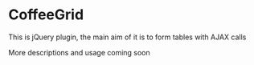 # CoffeeGrid

This is jQuery plugin, the main aim of it is to form tables with AJAX calls

More descriptions and usage coming soon